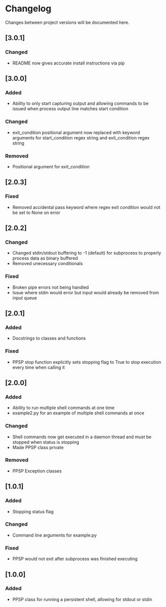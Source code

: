 # Changelog

Changes between project versions will be documented here.


## [3.0.1]
### Changed
- README now gives accurate install instructions via pip


## [3.0.0]
### Added
- Ability to only start capturing output and allowing commands to be issued when process output line matches start condition

### Changed
- exit_condition positional argument now replaced with keyword arguments for start_condition regex string and exit_condition regex string

### Removed
- Positional argument for exit_condition


## [2.0.3]
### Fixed
- Removed accidental pass keyword where regex exit condition would not be set to None on error


## [2.0.2]
### Changed
- Changed stdin/stdout buffering to -1 (default) for subprocess to properly process data as binary buffered
- Removed unecessary conditionals

### Fixed
- Broken pipe errors not being handled
- Issue where stdin would error but input would already be removed from input queue


## [2.0.1]
### Added
- Docstrings to classes and functions

### Fixed
- PPSP stop function explicitly sets stopping flag to True to stop execution every time when calling it


## [2.0.0]
### Added
- Ability to run multiple shell commands at one time
- example2.py for an example of multiple shell commands at once

### Changed
- Shell commands now get executed in a daemon thread and must be stopped when status is stopping
- Made PPSP class private

### Removed
- PPSP Exception classes


## [1.0.1]
### Added
- Stopping status flag

### Changed 
- Command line arguments for example.py

### Fixed
- PPSP would not exit after subprocess was finished executing


## [1.0.0]
### Added 
- PPSP class for running a persistent shell, allowing for stdout or stdin
